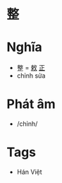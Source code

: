 # 整

# Nghĩa
* 整 = [敕](敕.md) [正](正.md)
* chỉnh sửa

# Phát âm
* /chỉnh/

# Tags
* Hán Việt

<script>window.HANZI_FIELD='整';</script>
